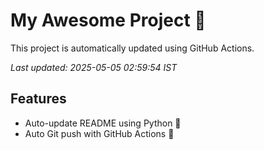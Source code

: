 # My Awesome Project 🚀

This project is automatically updated using GitHub Actions.

_Last updated: 2025-05-05 02:59:54 IST_

## Features
- Auto-update README using Python 🐍
- Auto Git push with GitHub Actions 🤖
